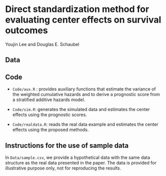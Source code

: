 # Direct standardization method for evaluating center effects on survival outcomes

Youjin Lee and Douglas E. Schaubel

## Data


## Code

- `Code/aux.R` : provides auxiliary functions that estimate the variance of the weighted cumulative hazards and to derive a prognostic score from a stratified additive hazards model.

- `Code/sim.R`: generates the simulated data and estimates the center effects using the prognostic scores.

- `Code/realdata.R`:  reads the real data example and estimates the center effects using the proposed methods.

 

## Instructions for the use of sample data

In `Data/sample.csv`, we provide a hypothetical data with the same data structure as the real data presented in the paper. The data is provided for illustrative purpose only, not for reproducing the results. 
